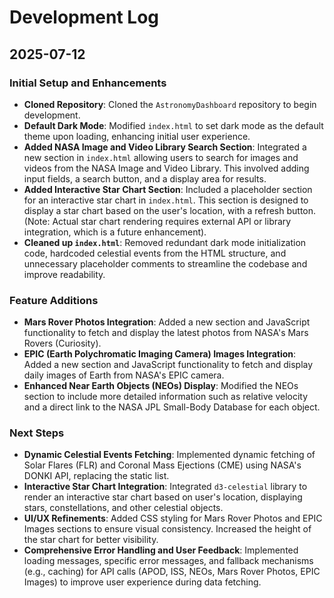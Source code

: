 # Development Log

## 2025-07-12

### Initial Setup and Enhancements

*   **Cloned Repository**: Cloned the `AstronomyDashboard` repository to begin development.
*   **Default Dark Mode**: Modified `index.html` to set dark mode as the default theme upon loading, enhancing initial user experience.
*   **Added NASA Image and Video Library Search Section**: Integrated a new section in `index.html` allowing users to search for images and videos from the NASA Image and Video Library. This involved adding input fields, a search button, and a display area for results.
*   **Added Interactive Star Chart Section**: Included a placeholder section for an interactive star chart in `index.html`. This section is designed to display a star chart based on the user's location, with a refresh button. (Note: Actual star chart rendering requires external API or library integration, which is a future enhancement).
*   **Cleaned up `index.html`**: Removed redundant dark mode initialization code, hardcoded celestial events from the HTML structure, and unnecessary placeholder comments to streamline the codebase and improve readability.

### Feature Additions

*   **Mars Rover Photos Integration**: Added a new section and JavaScript functionality to fetch and display the latest photos from NASA's Mars Rovers (Curiosity).
*   **EPIC (Earth Polychromatic Imaging Camera) Images Integration**: Added a new section and JavaScript functionality to fetch and display daily images of Earth from NASA's EPIC camera.
*   **Enhanced Near Earth Objects (NEOs) Display**: Modified the NEOs section to include more detailed information such as relative velocity and a direct link to the NASA JPL Small-Body Database for each object.

### Next Steps

*   **Dynamic Celestial Events Fetching**: Implemented dynamic fetching of Solar Flares (FLR) and Coronal Mass Ejections (CME) using NASA's DONKI API, replacing the static list.
*   **Interactive Star Chart Integration**: Integrated `d3-celestial` library to render an interactive star chart based on user's location, displaying stars, constellations, and other celestial objects.
*   **UI/UX Refinements**: Added CSS styling for Mars Rover Photos and EPIC Images sections to ensure visual consistency. Increased the height of the star chart for better visibility.
*   **Comprehensive Error Handling and User Feedback**: Implemented loading messages, specific error messages, and fallback mechanisms (e.g., caching) for API calls (APOD, ISS, NEOs, Mars Rover Photos, EPIC Images) to improve user experience during data fetching.